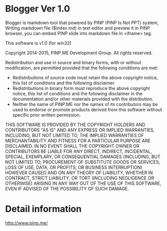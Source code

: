﻿Blogger Ver 1.0
===============

Blogger is markdown tool that powered by PINP (PINP Is Not PPT) system,
Writing markdown file ($index.md) in text editor and preview it in 
PINP browser, you can embed PINP slide into markdown file in &lt;iframe&gt;
tag.

This software is v1.0 (for win32)

Copyright 2014-2015, PINP.ME Development Group. All rights reserved.

Redistribution and use in source and binary forms, with or without
modification, are permitted provided that the following conditions
are met:

 - Redistributions of source code must retain the above copyright
   notice, this list of conditions and the following disclaimer.
 - Redistributions in binary form must reproduce the above
   copyright notice, this list of conditions and the following
   disclaimer in the documentation and/or other materials provided
   with the distribution.
 - Neither the name of PINP.ME nor the names of its contributors 
   may be used to endorse or promote products derived from this 
   software without specific prior written permission.

THIS SOFTWARE IS PROVIDED BY THE COPYRIGHT HOLDERS AND CONTRIBUTORS
"AS IS" AND ANY EXPRESS OR IMPLIED WARRANTIES, INCLUDING, BUT NOT
LIMITED TO, THE IMPLIED WARRANTIES OF MERCHANTABILITY AND FITNESS FOR
A PARTICULAR PURPOSE ARE DISCLAIMED. IN NO EVENT SHALL THE COPYRIGHT
OWNER OR CONTRIBUTORS BE LIABLE FOR ANY DIRECT, INDIRECT, INCIDENTAL,
SPECIAL, EXEMPLARY, OR CONSEQUENTIAL DAMAGES (INCLUDING, BUT NOT
LIMITED TO, PROCUREMENT OF SUBSTITUTE GOODS OR SERVICES; LOSS OF USE,
DATA, OR PROFITS; OR BUSINESS INTERRUPTION) HOWEVER CAUSED AND ON ANY
THEORY OF LIABILITY, WHETHER IN CONTRACT, STRICT LIABILITY, OR TORT
(INCLUDING NEGLIGENCE OR OTHERWISE) ARISING IN ANY WAY OUT OF THE USE
OF THIS SOFTWARE, EVEN IF ADVISED OF THE POSSIBILITY OF SUCH DAMAGE.

Detail information
==================

http://www.pinp.me/
